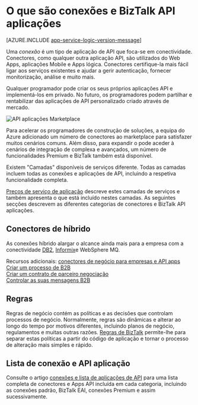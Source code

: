 <properties 
    pageTitle="O que são conexões e BizTalk API aplicações" 
    description="Saiba mais sobre aplicações API, conectores e Apps BizTalk API" 
    services="logic-apps" 
    documentationCenter="" 
    authors="MandiOhlinger" 
    manager="erikre" 
    editor=""/>

<tags 
    ms.service="logic-apps" 
    ms.workload="integration" 
    ms.tgt_pltfrm="na" 
    ms.devlang="na" 
    ms.topic="get-started-article" 
    ms.date="09/01/2016" 
    ms.author="mandia"/>

# <a name="what-are-connectors-and-biztalk-api-apps"></a>O que são conexões e BizTalk API aplicações

[AZURE.INCLUDE [app-service-logic-version-message](../../includes/app-service-logic-version-message.md)]


Uma *conexão* é um tipo de aplicação de API que foca-se em conectividade. Conectores, como qualquer outra aplicação API, são utilizados do Web Apps, aplicações Mobile e Apps lógica. Conectores certifique-la mais fácil ligar aos serviços existentes e ajudar a gerir autenticação, fornecer monitorização, análise e muito mais.

Qualquer programador pode criar os seus próprios aplicações API e implementá-los em privado. No futuro, os programadores podem partilhar e rentabilizar das aplicações de API personalizado criado através de mercado. 

![API aplicações Marketplace](./media/app-service-logic-what-are-biztalk-api-apps/Marketplace.png)

Para acelerar os programadores de construção de soluções, a equipa do Azure adicionado um número de conectores ao marketplace para satisfazer muitos cenários comuns. Além disso, para expandir o pode aceder à cenários de integração de complexa e avançados, um número de funcionalidades Premium e BizTalk também está disponível.

Existem "Camadas" disponíveis de serviços diferente. Todas as camadas incluem todas as conexões e aplicações de API, incluindo a respetiva funcionalidade completa.  

[Preços de serviço de aplicação](https://azure.microsoft.com/pricing/details/app-service/) descreve estes camadas de serviços e também apresenta o que está incluído nestes camadas. As seguintes secções descrevem as diferentes categorias de conectores e BizTalk API aplicações.


## <a name="hybrid-connectors"></a>Conectores de híbrido 
As conexões híbrido alargar o alcance ainda mais para a empresa com a conectividade [DB2](app-service-logic-connector-db2.md), [Informix](app-service-logic-connector-informix.md)e WebSphere MQ. 

Recursos adicionais: [conectores de negócio para empresas e API apps](app-service-logic-b2b-connectors.md)  
[Criar um processo de B2B](app-service-logic-create-a-b2b-process.md)  
[Criar um contrato de parceiro negociação](app-service-logic-create-a-trading-partner-agreement.md)  
[Controlar as suas mensagens B2B](app-service-logic-track-b2b-messages.md)  


## <a name="rules"></a>Regras
Regras de negócio contém as políticas e as decisões que controlam processos de negócio. Normalmente, regras são dinâmicas e alterar ao longo do tempo por motivos diferentes, incluindo planos de negócio, regulamentos e muitas outras razões. [Regras de BizTalk](app-service-logic-use-biztalk-rules.md) permite-lhe para separar estas políticas a partir do código de aplicação e tornar o processo de alteração mais simples e rápido.

## <a name="connector-and-api-app-list"></a>Lista de conexão e API aplicação
Consulte o artigo [conexões e lista de aplicações de API](app-service-logic-connectors-list.md) para uma lista completa de conectores e Apps API incluída em cada categoria, incluindo as conexões padrão, BizTalk EAI, conexões Premium e assim sucessivamente.
 
